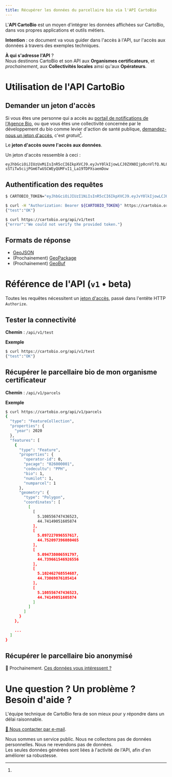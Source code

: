 ```yaml
---
title: Récupérer les données du parcellaire bio via l'API CartoBio
---
```


L'**API CartoBio** est un moyen d'intégrer les données affichées
sur CartoBio, dans vos propres applications et outils métiers.

**Intention** : ce document va vous guider dans l'accès à l'API,
sur l'accès aux données à travers des exemples techniques.

**À qui s'adresse l'API** ?<br>
Nous destinons CartoBio et son API aux **Organismes certificateurs**,
et _prochainement_, aux **Collectivités locales** ainsi qu'aux **Opérateurs**.

# Utilisation de l'API CartoBio

## Demander un jeton d'accès

Si vous êtes une personne qui a accès au
[portail de notifications de l'Agence Bio](http://notifications.agencebio.org/),
ou que vous êtes une collectivité concernée
par le développement du bio comme levier d'action de santé publique, [demandez-nous un jeton d'accès][ask-token], c'est _gratuit_[^1].

Le **jeton d'accès ouvre l'accès aux données**.

Un jeton d'accès ressemble à ceci :

```
eyJhbGciOiJIUzUxMiIsInR5cCI6IkpXVCJ9.eyJvY0lkIjowLCJ0ZXN0Ijp0cnVlfQ.NL050Bt_jMnQ6WLcqIbmwGJkaDvZ0PIAZdCKTNF_-sSTiTw5cijPGm6TwUSCWEyQUMFvI1_La19TDPXsaemDow
```

## Authentification des requêtes


```sh
$ CARTOBIO_TOKEN="eyJhbGciOiJIUzI1NiIsInR5cCI6IkpXVCJ9.eyJvY0lkIjowLCJ0ZXN0Ijp0cnVlfQ.B7elZEHGsKYwWxDNWalnwU7L1ZkdAjQVeAo0Hi4VsB4"

$ curl -H "Authorization: Bearer ${CARTOBIO_TOKEN}" https://cartobio.org/api/v1/test
{"test":"OK"}
```

```sh
$ curl https://cartobio.org/api/v1/test
{"error":"We could not verify the provided token."}
```

## Formats de réponse

- [GeoJSON](https://geojson.org/)
- (Prochainement) [GeoPackage](http://www.geopackage.org/guidance/getting-started.html)
- (Prochainement) [GeoBuf](https://github.com/mapbox/geobuf#geobuf)

# Référence de l'API (`v1` • beta)

Toutes les requêtes nécessitent un [jeton d'accès](#demander-un-jeton-d’accès), passé dans l'entête HTTP `Authorize`.

## Tester la connectivité

**Chemin** : `/api/v1/test`

**Exemple**

```sh
$ curl https://cartobio.org/api/v1/test
{"test":"OK"}
```

## Récupérer le parcellaire bio de mon organisme certificateur

**Chemin** : `/api/v1/parcels`

**Exemple**

```sh
$ curl https://cartobio.org/api/v1/parcels
{
  "type": "FeatureCollection",
  "properties": {
    "year": 2020
  },
  "features": [
    {
      "type": "Feature",
      "properties": {
        "operator-id": 0,
        "pacage": "026000001",
        "codecultu": "PPH",
        "bio": 1,
        "numilot": 1,
        "numparcel": 1
      },
      "geometry": {
        "type": "Polygon",
        "coordinates": [
          [
            [
              5.108556747436523,
              44.74149051605874
            ],
            [
              5.097227096557617,
              44.752097396080465
            ],
            [
              5.094738006591797,
              44.739661546926556
            ],
            [
              5.102462768554687,
              44.73069876185414
            ],
            [
              5.108556747436523,
              44.74149051605874
            ]
          ]
        ]
      }
    },

    ...
  ]
}
```

## Récupérer le parcellaire bio anonymisé

🚧 Prochainement. [Ces données vous intéressent ?][ask-wip-feature]

# Une question ? Un problème ? Besoin d'aide ?

L'équipe technique de CartoBio fera de son mieux pour y répondre
dans un délai raisonnable.

[📮 Nous contacter par e-mail][contact].



[contact]: mailto:cartobio@beta.gouv.fr?subject=Question%20%C3%A0%20propos%20de%20l'API%20CartoBio
[ask-token]: mailto:cartobio@beta.gouv.fr?subject=Demande%20%de%jeton%20%pour%20l'API%20CartoBio,%20Merci%20!
[ask-wip-feature]: mailto:cartobio@beta.gouv.fr?subject=API%20CartoBio%20%3A%20%C3%A0%20propos%20d'une%20future%20fonctionnalit%C3%A9

[^1]:
  Nous sommes un service public. Nous ne collectons pas de données personnelles. Nous ne revendons pas de données.<br>
  Les seules données générées sont liées à l'activité de l'API, afin d'en améliorer sa robustesse.
